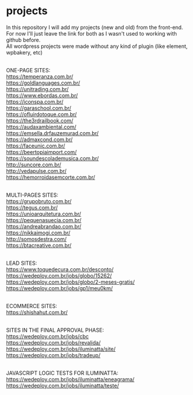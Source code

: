 # projects
In this repository I will add my projects (new and old) from the front-end.<br />
For now I'll just leave the link for both as I wasn't used to working with github before.<br />
All wordpress projects were made without any kind of plugin (like element, wpbakery, etc)<br /><br />


ONE-PAGE SITES:<br />
https://temperanza.com.br/<br />
https://goldlanguages.com.br/<br />
https://unitrading.com.br/<br />
https://www.ebordas.com.br/<br />
https://iconspa.com.br/<br />
https://garaschool.com.br/<br />
https://ofluirdotoque.com.br/<br />
https://the3rdrailbook.com/<br />
https://audaxambiental.com/<br />
https://emsella.drfauzemurad.com.br/<br />
https://admaxcond.com.br/<br />
https://faceunic.com.br/<br />
https://beertopiaimport.com/<br />
https://soundescolademusica.com.br/<br />
http://suncore.com.br/<br />
http://vedapulse.com.br/<br />
https://hemorroidasemcorte.com.br/<br /><br />

MULTI-PAGES SITES:<br />
https://grupobruto.com.br/<br />
https://tegus.com.br/<br />
https://unioarquitetura.com.br/<br />
https://pequenasuecia.com.br/<br />
https://andreabrandao.com.br/<br />
https://nikkaimogi.com.br/<br />
http://somosdestra.com/<br />
https://btacreative.com.br/<br /><br />


LEAD SITES:<br />
https://www.toquedecura.com.br/desconto/<br />
https://wedeploy.com.br/jobs/globo/15262/<br />
https://wedeploy.com.br/jobs/globo/2-meses-gratis/<br />
https://wedeploy.com.br/jobs/gp1/meu0km/<br /><br />

ECOMMERCE SITES:<br />
https://shishahut.com.br/<br /><br />

SITES IN THE FINAL APPROVAL PHASE:<br />
https://wedeploy.com.br/jobs/cbc<br />
https://wedeploy.com.br/jobs/revalida/<br />
https://wedeploy.com.br/jobs/iluminatta/site/<br />
https://wedeploy.com.br/jobs/tradeup/<br /><br />

JAVASCRIPT LOGIC TESTS FOR ILUMINATTA:<br />
https://wedeploy.com.br/jobs/iluminatta/eneagrama/<br />
https://wedeploy.com.br/jobs/iluminatta/teste/<br />

